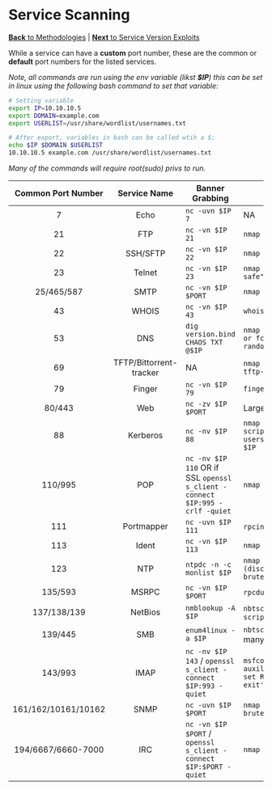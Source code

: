 # Service Scanning
[**Back** to Methodologies](/Methodology#methodologies) | [**Next** to Service Version Exploits](/Methodology/Network/Service_Version_Exploits.md#service-version-exploits)

While a service can have a **custom** port number, these are the common or **default** port numbers for the listed services.

*Note, all commands are run using the env variable (likst **$IP**) this can be set in linux using the following bash command to set that variable:*

```bash
# Setting variable
export IP=10.10.10.5
export DOMAIN=example.com
export USERLIST=/usr/share/wordlist/usernames.txt

# After export, variables in bash can be called wtih a $:
echo $IP $DOMAIN $USERLIST
10.10.10.5 example.com /usr/share/wordlist/usernames.txt
```

*Many of the commands will require root(sudo) privs to run.*

| Common Port Number | Service Name | Banner Grabbing | Basic enumeration |
| :-: | :-: | - | - |
| 7 | Echo | `nc -uvn $IP 7` | NA |
| 21 | FTP | `nc -vn $IP 21` | `nmap --script ftp-* -p 21 $IP` |
| 22 | SSH/SFTP| `nc -vn $IP 22` | `nmap -sC -sV --script ssh* -p 22 $IP` |
| 23 | Telnet| `nc -vn $IP 23` | `nmap -n -sV -Pn --script "*telnet* and safe" -p 23 $IP` |
| 25/465/587 | SMTP| `nc -vn $IP $PORT` | `nmap -p25 --script smtp-commands $IP` |
| 43 | WHOIS| `nc -vn $IP 43` | `whois -h $IP -p 43 "domain"` |
| 53 | DNS| `dig version.bind CHAOS TXT @$IP` | `nmap -n --script "(default and *dns*) or fcrdns or dns-srv-enum or dns-random-txid or dns-random-srcport" $IP` |
| 69 | TFTP/Bittorrent-tracker| NA | `nmap -n -Pn -sU -p69 -sV --script tftp-enum $IP` |
| 79 | Finger | `nc -vn $IP 79` | `finger @$IP` |
| 80/443 | Web | `nc -zv $IP $PORT` | Large Attack Surface, read Web section |
| 88 | Kerberos | `nc -nv $IP 88` | `nmap -p 88 --script=krb5-enum-users --script-args krb5-enum-users.realm="$Domain",userdb=$Userlist $IP` |
| 110/995 | POP | `nc -nv $IP 110` OR if SSL `openssl s_client -connect $IP:995 -crlf -quiet` | `nmap --script "pop* -sV -p $PORT $IP` |
| 111 | Portmapper | `nc -uvn $IP 111` | `rpcinfo $IP` `nmap -sSUC -p 111 $IP` |
| 113 | Ident | `nc -vn $IP 113` | `nmap -sC -sV -p 113 $IP` |
| 123 | NTP | `ntpdc -n -c monlist $IP` | `nmap -sU -sV --script "ntp* and (discovery or vuln) and not (dos or brute)" -p 123 $IP` |
| 135/593 | MSRPC | `nc -vn $IP $PORT` | `rpcdump.py -p $PORT $IP`(from impacket) |
| 137/138/139 | NetBios | `nmblookup -A $IP` | `nbtscan $IP/30` `nmap -sU -sV -T4 --script nbstat.nse -p 137 -Pn -n $IP` |
| 139/445 | SMB | `enum4linux -a $IP` | `nbtscan $IP` Huge attack surface, too many commands to list here |
| 143/993 | IMAP | `nc -nv $IP 143` / `openssl s_client -connect $IP:993 -quiet` | `msfconsole -q -x 'use auxiliary/scanner/imap/imap_version; set RHOSTS $IP; set RPORT 143; run; exit'` |
| 161/162/10161/10162 | SNMP | `nc -uvn $IP $PORT` | `nmap --script "snmp* and not snmp-brute" $IP` |
| 194/6667/6660-7000 | IRC | `nc -vn $IP $PORT` / `openssl s_client -connect $IP:$PORT -quiet` | `nmap -sV --script irc* -p $PORT $IP` |
